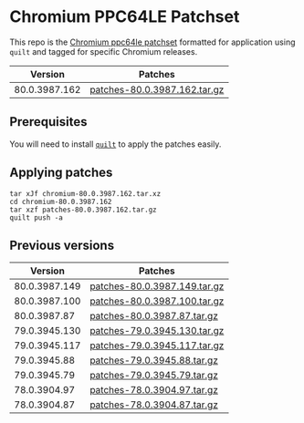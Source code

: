 # Chromium PPC64LE Patchset

This repo is the [Chromium ppc64le
patchset](https://github.com/shawnanastasio/chromium_power) formatted for
application using `quilt` and tagged for specific Chromium releases.

<!-- CURRENT TABLE -->
| Version | Patches |
| ------- | ------- |
| 80.0.3987.162 | [patches-80.0.3987.162.tar.gz](https://github.com/chromium-ppc64le/chromium-ppc64le-patches-quilt/releases/download/v80.0.3987.162/patches-80.0.3987.162.tar.gz) |

## Prerequisites

You will need to install [`quilt`](https://savannah.nongnu.org/projects/quilt)
to apply the patches easily.

## Applying patches

```
tar xJf chromium-80.0.3987.162.tar.xz
cd chromium-80.0.3987.162
tar xzf patches-80.0.3987.162.tar.gz
quilt push -a
```

## Previous versions

<!-- ARCHIVE TABLE -->
| Version | Patches |
| ------- | ------- |
| 80.0.3987.149 | [patches-80.0.3987.149.tar.gz](https://github.com/chromium-ppc64le/chromium-ppc64le-patches-quilt/releases/download/v80.0.3987.149/patches-80.0.3987.149.tar.gz) |
| 80.0.3987.100 | [patches-80.0.3987.100.tar.gz](https://github.com/chromium-ppc64le/chromium-ppc64le-patches-quilt/releases/download/v80.0.3987.100/patches-80.0.3987.100.tar.gz) |
| 80.0.3987.87 | [patches-80.0.3987.87.tar.gz](https://github.com/chromium-ppc64le/chromium-ppc64le-patches-quilt/releases/download/v80.0.3987.87/patches-80.0.3987.87.tar.gz) |
| 79.0.3945.130 | [patches-79.0.3945.130.tar.gz](https://github.com/chromium-ppc64le/chromium-ppc64le-patches-quilt/releases/download/v79.0.3945.130/patches-79.0.3945.130.tar.gz) |
| 79.0.3945.117 | [patches-79.0.3945.117.tar.gz](https://github.com/chromium-ppc64le/chromium-ppc64le-patches-quilt/releases/download/v79.0.3945.117/patches-79.0.3945.117.tar.gz) |
| 79.0.3945.88 | [patches-79.0.3945.88.tar.gz](https://github.com/chromium-ppc64le/chromium-ppc64le-patches-quilt/releases/download/v79.0.3945.88/patches-79.0.3945.88.tar.gz) |
| 79.0.3945.79 | [patches-79.0.3945.79.tar.gz](https://github.com/chromium-ppc64le/chromium-ppc64le-patches-quilt/releases/download/v79.0.3945.79/patches-79.0.3945.79.tar.gz) |
| 78.0.3904.97 | [patches-78.0.3904.97.tar.gz](https://github.com/chromium-ppc64le/chromium-ppc64le-patches-quilt/releases/download/v78.0.3904.97/patches-78.0.3904.97.tar.gz) |
| 78.0.3904.87 | [patches-78.0.3904.87.tar.gz](https://github.com/chromium-ppc64le/chromium-ppc64le-patches-quilt/releases/download/v78.0.3904.87/patches-78.0.3904.87.tar.gz) |


